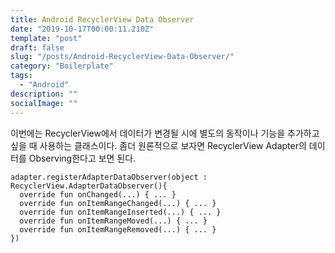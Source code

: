 ```yaml
---
title: Android RecyclerView Data Observer
date: "2019-10-17T00:00:11.210Z"
template: "post"
draft: false
slug: "/posts/Android-RecyclerView-Data-Observer/"
category: "Boilerplate"
tags:
  - "Android"
description: ""
socialImage: ""
---
```


이번에는 RecyclerView에서 데이터가 변경될 시에 별도의 동작이나 기능을 추가하고 싶을 때 사용하는 클래스이다. 좀더 원론적으로 보자면 RecyclerView Adapter의 데이터를 Observing한다고 보면 된다.

```
adapter.registerAdapterDataObserver(object : RecyclerView.AdapterDataObserver(){
  override fun onChanged(...) { ... }
  override fun onItemRangeChanged(...) { ... }
  override fun onItemRangeInserted(...) { ... }
  override fun onItemRangeMoved(...) { ... }
  override fun onItemRangeRemoved(...) { ... }
})

```
